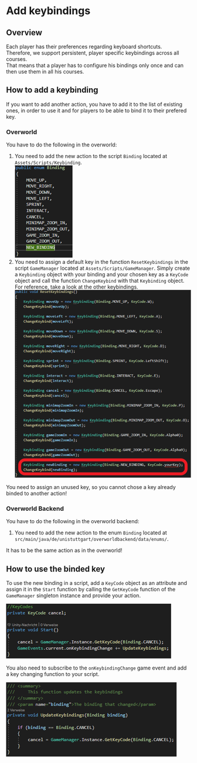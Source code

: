 # Add keybindings

## Overview

Each player has their preferences regarding keyboard shortcuts.  
Therefore, we support persistent, player specific keybindings across all courses.  
That means that a player has to configure his bindings only once and can then use them in all his courses.

## How to add a keybinding

If you want to add another action, you have to add it to the list of existing ones, in order to use it and for players to be able to bind it to their prefered key.

### Overworld

You have to do the following in the overworld:

1. You need to add the new action to the script `Binding` located at `Assets/Scripts/Keybinding`.  
![Bindings enum](assets/keybindings-bindings-enum.webp)
2. You need to assign a default key in the function `ResetKeybindings` in the script `GameManager` located at `Assets/Scripts/GameManager`. Simply create a `Keybinding` object with your binding and your chosen key as a `KeyCode` object and call the function `ChangeKeybind` with that `Keybinding` object. For reference, take a look at the other keybindings.  
![Default binding](assets/keybindings-default-binding.webp)

You need to assign an unused key, so you cannot chose a key already binded to another action!

### Overworld Backend

You have to do the following in the overworld backend:

1. You need to add the new action to the enum `Binding` located at `src/main/java/de/unistuttgart/overworldbackend/data/enums/`.

It has to be the same action as in the overworld!

## How to use the binded key

To use the new binding in a script, add a `KeyCode` object as an attribute and assign it in the `Start` function by calling the `GetKeyCode` function of the `GameManager` singleton instance and provide your action.

![Using a binding](assets/keybindings-usage.webp)

You also need to subscribe to the `onKeybindingChange` game event and add a key changing function to your script.

![Update Function](assets/keybindings-update-function.webp)
